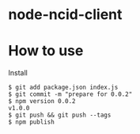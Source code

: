 node-ncid-client
=============================================

How to use
==========



Install

```
$ git add package.json index.js
$ git commit -m "prepare for 0.0.2"
$ npm version 0.0.2
v1.0.0  
$ git push && git push --tags
$ npm publish
```